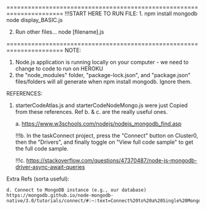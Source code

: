 ======================================================================
!!!START HERE TO RUN FILE:
1. 
    npm install mongodb
    node display_BASIC.js

2. Run other files...
    node [filename].js

======================================================================
NOTE:
1. Node.js application is running locally on your computer - we need to change to code to run on HEROKU
2. the "node_modules" folder, "package-lock.json", and "package.json" files/folders will all generate when npm install mongodb. Ignore them.

REFERENCES:
1. starterCodeAtlas.js and starterCodeNodeMongo.js were just Copied from these references. Ref b. & c. are the really useful ones.

    a. https://www.w3schools.com/nodejs/nodejs_mongodb_find.asp
    
    !!!b. In the taskConnect project, press the "Connect" button on Cluster0, then the "Drivers", and finally toggle on "View full code sample" to get the full code sample.

    !!!c. https://stackoverflow.com/questions/47370487/node-js-mongodb-driver-async-await-queries

Extra Refs (sorta useful):

    d. Connect to MongoDB instance (e.g., our database)
    https://mongodb.github.io/node-mongodb-native/3.0/tutorials/connect/#:~:text=Connect%20to%20a%20Single%20MongoDB%20Instance&text=const%20MongoClient%20%3D%20require('mongodb,connect%20to%20the%20server%20MongoClient.





